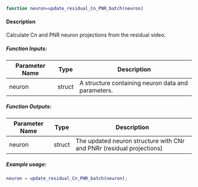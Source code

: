 ```matlab
function neuron=update_residual_Cn_PNR_batch(neuron)
```

#### Description
Calculate Cn and PNR neuron projections from the residual video.

##### Function Inputs:
| Parameter Name | Type   | Description          |
|---------------|--------|----------------------|
| neuron        | struct | A structure containing neuron data and parameters.|

##### Function Outputs:
| Parameter Name | Type   | Description          |
|---------------|--------|----------------------|
| neuron        | struct | The updated neuron structure with CNr and PNRr (residual projections) |

##### Example usage:
```matlab
neuron = update_residual_Cn_PNR_batch(neuron);
```